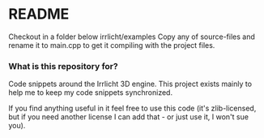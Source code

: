 # README #

Checkout in a folder below irrlicht/examples
Copy any of source-files and rename it to main.cpp to get it compiling with the project files. 

### What is this repository for? ###

Code snippets around the Irrlicht 3D engine. This project exists mainly to help me to keep my code snippets synchronized.

If you find anything useful in it feel free to use this code (it's zlib-licensed, but if you need another license I can add that - or just use it, I won't sue you). 
